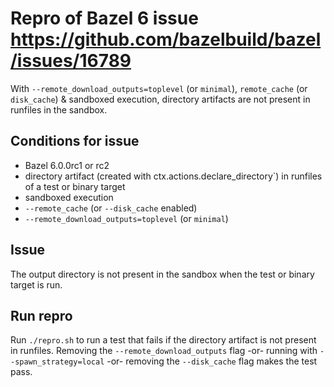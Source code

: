 # Repro of Bazel 6 issue https://github.com/bazelbuild/bazel/issues/16789

With `--remote_download_outputs=toplevel` (or `minimal`), `remote_cache` (or `disk_cache`) & sandboxed execution, directory artifacts
are not present in runfiles in the sandbox.
## Conditions for issue

- Bazel 6.0.0rc1 or rc2
- directory artifact (created with  ctx.actions.declare_directory`) in runfiles of a test or binary target
- sandboxed execution
- `--remote_cache` (or `--disk_cache` enabled)
- `--remote_download_outputs=toplevel` (or `minimal`)

## Issue

The output directory is not present in the sandbox when the test or binary target is run.

## Run repro

Run `./repro.sh` to run a test that fails if the directory artifact is not present in runfiles. Removing the `--remote_download_outputs` flag -or- running with `--spawn_strategy=local` -or- removing the `--disk_cache` flag makes the test pass.
